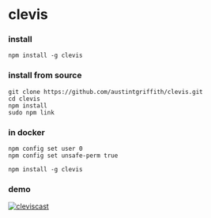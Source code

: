 # clevis

### install
```
npm install -g clevis
```

### install from source
```
git clone https://github.com/austintgriffith/clevis.git
cd clevis
npm install
sudo npm link
```


### in docker
```
npm config set user 0
npm config set unsafe-perm true
```

```
npm install -g clevis
```


### demo

[![cleviscast](http://s3.amazonaws.com/atgpub/clevispreview.png)](http://s3.amazonaws.com/atgpub/clevis.mp4)



